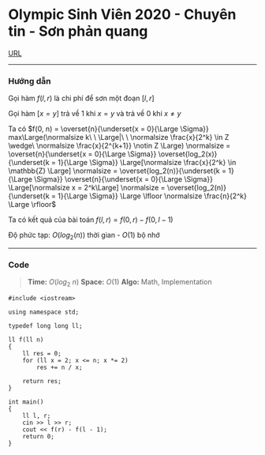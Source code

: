 Olympic Sinh Viên 2020 - Chuyên tin - Sơn phản quang
===

[URL](https://oj.vnoi.info/problem/olp_ct20_reflective)

-----

### Hướng dẫn

Gọi hàm $f(l, r)$ là chi phí để sơn một đoạn $[l, r]$

Gọi hàm $[x = y]$ trả về $1$ khi $x = y$ và trả về $0$ khi $x \neq y$

Ta có $f(0, n) = \overset{n}{\underset{x = 0}{\Large \Sigma}} max\Large(\normalsize k\ \ \Large|\ \ \normalsize \frac{x}{2^k} \in Z \wedge\ \normalsize \frac{x}{2^{k+1}} \notin Z \Large) \normalsize = \overset{n}{\underset{x = 0}{\Large \Sigma}} \overset{log_2(x)}{\underset{k = 1}{\Large \Sigma}} \Large[\normalsize \frac{x}{2^k} \in \mathbb{Z} \Large] \normalsize = \overset{log_2(n)}{\underset{k = 1}{\Large \Sigma}} \overset{n}{\underset{x = 0}{\Large \Sigma}} \Large[\normalsize x = 2^k\Large] \normalsize = \overset{log_2(n)}{\underset{k = 1}{\Large \Sigma}} \Large \lfloor \normalsize \frac{n}{2^k} \Large \rfloor$

Ta có kết quả của bài toán $f(l, r) = f(0, r) - f(0, l - 1)$

Độ phức tạp: $O(log_2(n))$ thời gian - $O(1)$ bộ nhớ


-----

### Code

> **Time:** $O(log_2\ n)$
> **Space:** $O(1)$ 
> **Algo:** Math, Implementation
> 
```cpp=
#include <iostream>

using namespace std;

typedef long long ll;

ll f(ll n)
{
    ll res = 0;
    for (ll x = 2; x <= n; x *= 2)
        res += n / x;

    return res;
}

int main()
{
    ll l, r;
    cin >> l >> r;
    cout << f(r) - f(l - 1);
    return 0;
}
```